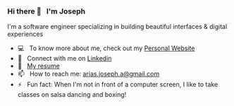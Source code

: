### Hi there 👋 &nbsp; I'm Joseph 

I'm a software engineer specializing in building beautiful interfaces & digital experiences 

- 💻 &nbsp; To know more about me, check out my [Personal Website](https://www.josepharias.com/) 
- 💬 &nbsp; Connect with me on [Linkedin](https://www.linkedin.com/in/arias-joseph/)
- 📃 &nbsp; [My resume](https://joseph-resume.s3.amazonaws.com/joseph-arias-resume.pdf) 
- 📫 &nbsp; How to reach me: arias.joseph.a@gmail.com
- ⚡ &nbsp; Fun fact: When I'm not in front of a computer screen, I like to take classes on salsa dancing and boxing!

<!--
**Salsa-Dude/Salsa-Dude** is a ✨ _special_ ✨ repository because its `README.md` (this file) appears on your GitHub profile.

Here are some ideas to get you started:

- 🔭 I’m currently working on ...
- 🌱 I’m currently learning ...
- 👯 I’m looking to collaborate on ...
- 🤔 I’m looking for help with ...
- 💬 Ask me about ...
- 📫 How to reach me: ...
- 😄 Pronouns: ...
- ⚡ Fun fact: ...
-->
